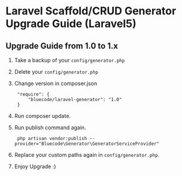 Laravel Scaffold/CRUD Generator Upgrade Guide (Laravel5)
=======================

Upgrade Guide from 1.0 to 1.x 
-------------------------------------

1. Take a backup of your ```config/generator.php```

2. Delete your ```config/generator.php```

3. Change version in composer.json

        "require": {
            "bluecode/laravel-generator": "1.0"
        }

4. Run composer update.

5. Run publish command again.

        php artisan vendor:publish --provider="Bluecode\Generator\GeneratorServiceProvider"

6. Replace your custom paths again in ```config/generator.php```.

7. Enjoy Upgrade :)
